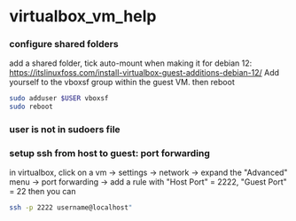 # virtualbox_vm_help

### configure shared folders
add a shared folder, tick auto-mount when making it 
for debian 12: https://itslinuxfoss.com/install-virtualbox-guest-additions-debian-12/
Add yourself to the vboxsf group within the guest VM.
then reboot
```bash
sudo adduser $USER vboxsf
sudo reboot
```

### user is not in sudoers file


### setup ssh from host to guest: port forwarding 
in virtualbox, click on a vm -> settings -> network -> expand the "Advanced" menu -> port forwarding -> add a rule with "Host Port" = 2222, "Guest Port" = 22
then you can 
```bash
ssh -p 2222 username@localhost"
```
